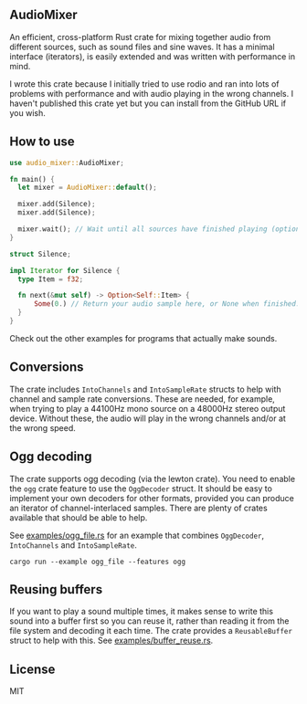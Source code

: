 ## AudioMixer

An efficient, cross-platform Rust crate for mixing together audio from different
sources, such as sound files and sine waves. It has a minimal interface (iterators),
is easily extended and was written with performance in mind.

I wrote this crate because I initially tried to use rodio and ran into lots of
problems with performance and with audio playing in the wrong channels. I haven't
published this crate yet but you can install from the GitHub URL if you wish.

## How to use

```rust
use audio_mixer::AudioMixer;

fn main() {
  let mixer = AudioMixer::default();

  mixer.add(Silence);
  mixer.add(Silence);

  mixer.wait(); // Wait until all sources have finished playing (optional).
}

struct Silence;

impl Iterator for Silence {
  type Item = f32;

  fn next(&mut self) -> Option<Self::Item> {
      Some(0.) // Return your audio sample here, or None when finished.
  }
}
```

Check out the other examples for programs that actually make sounds.

## Conversions

The crate includes `IntoChannels` and `IntoSampleRate` structs to help with
channel and sample rate conversions. These are needed, for example, when trying
to play a 44100Hz mono source on a 48000Hz stereo output device. Without these,
the audio will play in the wrong channels and/or at the wrong speed.

## Ogg decoding

The crate supports ogg decoding (via the lewton crate). You need to enable the
`ogg` crate feature to use the `OggDecoder` struct. It should be easy to
implement your own decoders for other formats, provided you can produce an
iterator of channel-interlaced samples. There are plenty of crates available
that should be able to help.

See [examples/ogg_file.rs](examples/ogg_file.rs) for an example that combines
`OggDecoder`, `IntoChannels` and `IntoSampleRate`.

```
cargo run --example ogg_file --features ogg
```

## Reusing buffers

If you want to play a sound multiple times, it makes sense to write this sound
into a buffer first so you can reuse it, rather than reading it from the file
system and decoding it each time. The crate provides a `ReusableBuffer` struct
to help with this. See [examples/buffer_reuse.rs](examples/buffer_reuse.rs).

## License

MIT
